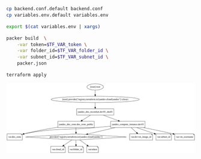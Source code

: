 ```bash
cp backend.conf.default backend.conf
cp variables.env.default variables.env
```

```bash
export $(cat variables.env | xargs)
```

```bash
packer build  \
    -var token=$TF_VAR_token \
    -var folder_id=$TF_VAR_folder_id \
    -var subnet_id=$TF_VAR_subnet_id \
    packer.json
```

```bash
terraform apply
```

![diagram](graph.svg)